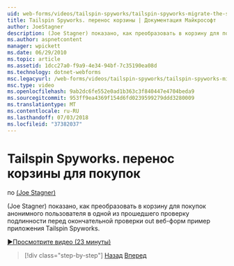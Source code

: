 ```yaml
---
uid: web-forms/videos/tailspin-spyworks/tailspin-spyworks-migrate-the-shopping-cart
title: Tailspin Spyworks. перенос корзины | Документация Майкрософт
author: JoeStagner
description: (Joe Stagner) показано, как преобразовать в корзину для покупок анонимного пользователя в одной из прошедшего проверку подлинности перед окончательной проверки out Tailspin Spyworks пример е. Web...
ms.author: aspnetcontent
manager: wpickett
ms.date: 06/29/2010
ms.topic: article
ms.assetid: 1dcc27a0-f9a9-4e34-94bf-7c35190ea08d
ms.technology: dotnet-webforms
msc.legacyurl: /web-forms/videos/tailspin-spyworks/tailspin-spyworks-migrate-the-shopping-cart
msc.type: video
ms.openlocfilehash: 9ab2dc6fe552e0ad1b363c3f840447e4704beda9
ms.sourcegitcommit: 953ff9ea4369f154d6fd0239599279ddd3280009
ms.translationtype: MT
ms.contentlocale: ru-RU
ms.lasthandoff: 07/03/2018
ms.locfileid: "37382037"
---
```

<a name="tailspin-spyworks---migrate-the-shopping-cart"></a>Tailspin Spyworks. перенос корзины для покупок
====================
по [(Joe Stagner)](https://github.com/JoeStagner)

(Joe Stagner) показано, как преобразовать в корзину для покупок анонимного пользователя в одной из прошедшего проверку подлинности перед окончательной проверки out веб-форм пример приложения Tailspin Spyworks.

[&#9654;Просмотрите видео (23 минуты)](https://channel9.msdn.com/Blogs/ASP-NET-Site-Videos/tailspin-spyworks-migrate-the-shopping-cart)

> [!div class="step-by-step"]
> [Назад](tailspin-spyworks-update-the-shopping-cart.md)
> [Вперед](tailspin-spyworks-final-check-out.md)
